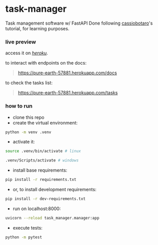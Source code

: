 # task-manager

Task management software w/ FastAPI
Done following [cassiobotaro](https://github.com/cassiobotaro/do_zero_a_implantacao/)'s tutorial, for learning purposes.

### live preview

access it on [*heroku*](https://pure-earth-57881.herokuapp.com/docs).

to interact with endpoints on the docs:
> https://pure-earth-57881.herokuapp.com/docs

to check the tasks list:
> https://pure-earth-57881.herokuapp.com/tasks

### how to run

-   clone this repo
-   create the virtual environment:

```sh
python -m venv .venv
```

-   activate it:

```sh
source .venv/bin/activate # linux

.venv/Scripts/activate # windows
```

-   install base requirements:

```sh
pip install -r requirements.txt
```

-   or, to install development requirements:

```sh
pip install -r dev-requirements.txt
```

-   run on localhost:8000:

```sh
uvicorn --reload task_manager.manager:app
```

- execute tests:

```sh
python -m pytest
```